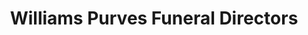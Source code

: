 ---
title: "Williams Purves Funeral Directors"
url: /currie/williams-purves-funeral-directors/
shop: Bestattungen
---